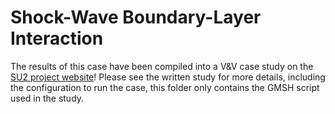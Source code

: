 # Shock-Wave Boundary-Layer Interaction

The results of this case have been compiled into a V&V case study on the [SU2 project website](https://su2code.github.io/vandv/swbli/)! Please see the written study for more details, including the configuration to run the case, this folder only contains the GMSH script used in the study.
